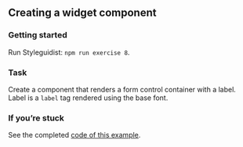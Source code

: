 ## Creating a widget component

### Getting started

Run Styleguidist: `npm run exercise 8`.

### Task

Create a component that renders a form control container with a label. Label is a `label` tag rendered using the base font.

### If you’re stuck

See the completed [code of this example](../../components/core/Widget.js).
